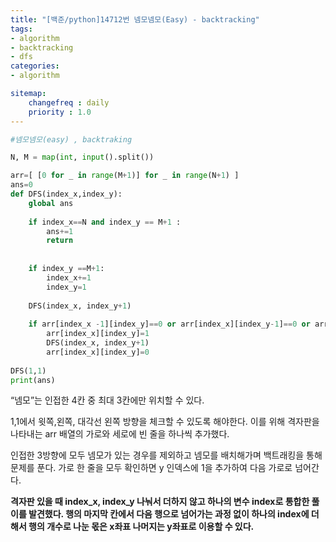 ```yaml
---
title: "[백준/python]14712번 넴모넴모(Easy) - backtracking"
tags:
- algorithm
- backtracking
- dfs
categories:
- algorithm

sitemap:
    changefreq : daily
    priority : 1.0
---
```


```python
#넴모넴모(easy) , backtraking

N, M = map(int, input().split())

arr=[ [0 for _ in range(M+1)] for _ in range(N+1) ]
ans=0
def DFS(index_x,index_y):
    global ans
    
    if index_x==N and index_y == M+1 :
        ans+=1
        return
    
    
    if index_y ==M+1:
        index_x+=1
        index_y=1
    
    DFS(index_x, index_y+1)
    
    if arr[index_x -1][index_y]==0 or arr[index_x][index_y-1]==0 or arr[index_x-1][index_y-1]==0:
        arr[index_x][index_y]=1
        DFS(index_x, index_y+1)    
        arr[index_x][index_y]=0
    
DFS(1,1)
print(ans)
```

“넴모”는 인접한 4칸 중 최대 3칸에만 위치할 수 있다.

1,1에서 윗쪽,왼쪽, 대각선 왼쪽 방향을 체크할 수 있도록 해야한다. 이를 위해 격자판을 나타내는 arr 배열의 가로와 세로에 빈 줄을 하나씩 추가했다. 

인접한 3방향에 모두 넴모가 있는 경우를 제외하고 넴모를 배치해가며 백트래킹을 통해 문제를 푼다. 가로 한 줄을 모두 확인하면 y 인덱스에 1을 추가하여 다음 가로로 넘어간다.

**격자판 있을 때 index_x, index_y 나눠서 더하지 않고 하나의 변수 index로 통합한 풀이를 발견했다. 행의 마지막 칸에서 다음 행으로 넘어가는 과정 없이 하나의 index에 더해서 행의 개수로 나눈 몫은 x좌표 나머지는 y좌표로 이용할 수 있다.**
